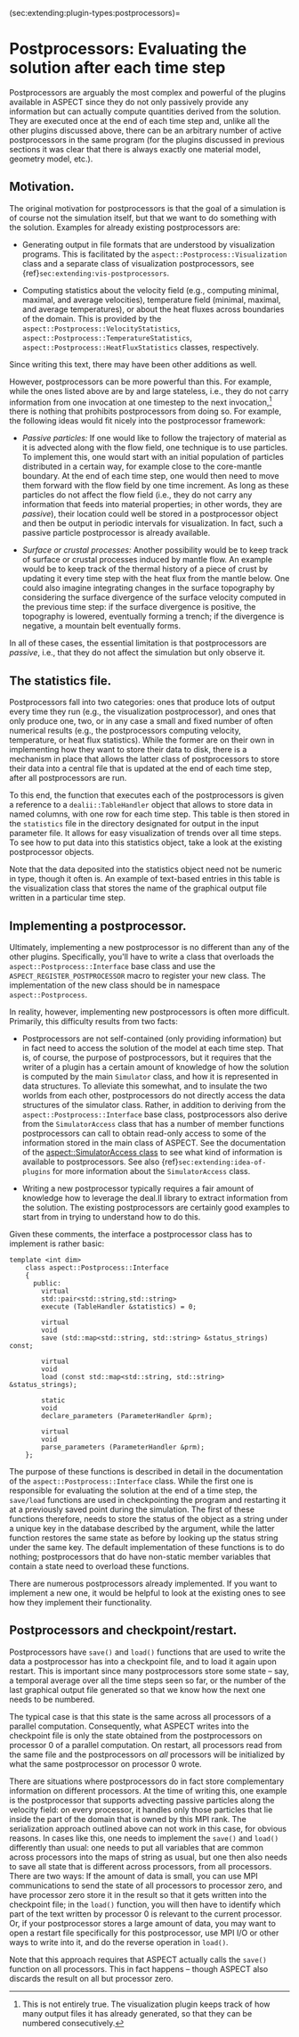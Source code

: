(sec:extending:plugin-types:postprocessors)=
# Postprocessors: Evaluating the solution after each time step

Postprocessors are arguably the most complex and powerful of the plugins
available in ASPECT since they do not only
passively provide any information but can actually compute quantities derived
from the solution. They are executed once at the end of each time step and,
unlike all the other plugins discussed above, there can be an arbitrary number
of active postprocessors in the same program (for the plugins discussed in
previous sections it was clear that there is always exactly one material
model, geometry model, etc.).

## Motivation.

The original motivation for postprocessors is that the goal of a simulation is
of course not the simulation itself, but that we want to do something with the
solution. Examples for already existing postprocessors are:

-   Generating output in file formats that are understood by visualization
    programs. This is facilitated by the
    `aspect::Postprocess::Visualization` class and a separate class of
    visualization postprocessors, see {ref}`sec:extending:vis-postprocessors`.

-   Computing statistics about the velocity field (e.g., computing minimal,
    maximal, and average velocities), temperature field (minimal, maximal, and
    average temperatures), or about the heat fluxes across boundaries of the
    domain. This is provided by the
    `aspect::Postprocess::VelocityStatistics`,
    `aspect::Postprocess::TemperatureStatistics`,
    `aspect::Postprocess::HeatFluxStatistics` classes, respectively.

Since writing this text, there may have been other additions as well.

However, postprocessors can be more powerful than this. For example, while the
ones listed above are by and large stateless, i.e., they do not carry
information from one invocation at one timestep to the next invocation,[^footnote1]
there is nothing that prohibits postprocessors from doing so. For example, the
following ideas would fit nicely into the postprocessor framework:

-   *Passive particles:* If one would like to follow the trajectory of
    material as it is advected along with the flow field, one technique is to
    use particles. To implement this, one would start with an initial
    population of particles distributed in a certain way, for example close to
    the core-mantle boundary. At the end of each time step, one would then
    need to move them forward with the flow field by one time increment. As
    long as these particles do not affect the flow field (i.e., they do not
    carry any information that feeds into material properties; in other words,
    they are *passive*), their location could well be stored in a
    postprocessor object and then be output in periodic intervals for
    visualization. In fact, such a passive particle postprocessor is already
    available.

-   *Surface or crustal processes:* Another possibility would be to keep track
    of surface or crustal processes induced by mantle flow. An example would
    be to keep track of the thermal history of a piece of crust by updating it
    every time step with the heat flux from the mantle below. One could also
    imagine integrating changes in the surface topography by considering the
    surface divergence of the surface velocity computed in the previous time
    step: if the surface divergence is positive, the topography is lowered,
    eventually forming a trench; if the divergence is negative, a mountain
    belt eventually forms.

In all of these cases, the essential limitation is that postprocessors are
*passive*, i.e., that they do not affect the simulation but only observe it.

## The statistics file.

Postprocessors fall into two categories: ones that produce lots of output
every time they run (e.g., the visualization postprocessor), and ones that
only produce one, two, or in any case a small and fixed number of often
numerical results (e.g., the postprocessors computing velocity, temperature,
or heat flux statistics). While the former are on their own in implementing
how they want to store their data to disk, there is a mechanism in place that
allows the latter class of postprocessors to store their data into a central
file that is updated at the end of each time step, after all postprocessors
are run.

To this end, the function that executes each of the postprocessors is given a
reference to a `dealii::TableHandler` object that allows to store data in
named columns, with one row for each time step. This table is then stored in
the `statistics` file in the directory designated for output in the input
parameter file. It allows for easy visualization of trends over all time
steps. To see how to put data into this statistics object, take a look at the
existing postprocessor objects.

Note that the data deposited into the statistics object need not be numeric in
type, though it often is. An example of text-based entries in this table is
the visualization class that stores the name of the graphical output file
written in a particular time step.

## Implementing a postprocessor.

Ultimately, implementing a new postprocessor is no different than any of the
other plugins. Specifically, you'll have to write a class that overloads
the `aspect::Postprocess::Interface` base class and use the
`ASPECT_REGISTER_POSTPROCESSOR` macro to register your new class. The
implementation of the new class should be in namespace `aspect::Postprocess`.

In reality, however, implementing new postprocessors is often more difficult.
Primarily, this difficulty results from two facts:

-   Postprocessors are not self-contained (only providing information) but in
    fact need to access the solution of the model at each time step. That is,
    of course, the purpose of postprocessors, but it requires that the writer
    of a plugin has a certain amount of knowledge of how the solution is
    computed by the main `Simulator` class, and how it is represented in data
    structures. To alleviate this somewhat, and to insulate the two worlds
    from each other, postprocessors do not directly access the data structures
    of the simulator class. Rather, in addition to deriving from the
    `aspect::Postprocess::Interface` base class, postprocessors also derive
    from the `SimulatorAccess` class that has a
    number of member functions postprocessors can call to obtain read-only
    access to some of the information stored in the main class of
    ASPECT. See the documentation of the
    [aspect::SimulatorAccess class](https://aspect.geodynamics.org/doc/doxygen/classaspect_1_1SimulatorAccess.html)
    to see what kind of information is
    available to postprocessors. See also {ref}`sec:extending:idea-of-plugins` for more
    information about the `SimulatorAccess` class.

-   Writing a new postprocessor typically requires a fair amount of knowledge
    how to leverage the deal.II library to
    extract information from the solution. The existing postprocessors are
    certainly good examples to start from in trying to understand how to do
    this.

Given these comments, the interface a postprocessor class has to implement is
rather basic:

```{code-block} c++
template <int dim>
    class aspect::Postprocess::Interface
    {
      public:
        virtual
        std::pair<std::string,std::string>
        execute (TableHandler &statistics) = 0;

        virtual
        void
        save (std::map<std::string, std::string> &status_strings) const;

        virtual
        void
        load (const std::map<std::string, std::string> &status_strings);

        static
        void
        declare_parameters (ParameterHandler &prm);

        virtual
        void
        parse_parameters (ParameterHandler &prm);
    };
```

The purpose of these functions is described in detail in the documentation of
the `aspect::Postprocess::Interface` class. While the first one is
responsible for evaluating the solution at the end of a time step, the
`save/load` functions are used in checkpointing the program and restarting it
at a previously saved point during the simulation. The first of these
functions therefore, needs to store the status of the object as a string under
a unique key in the database described by the argument, while the latter
function restores the same state as before by looking up the status string
under the same key. The default implementation of these functions is to do
nothing; postprocessors that do have non-static member variables that contain
a state need to overload these functions.

There are numerous postprocessors already implemented. If you want to
implement a new one, it would be helpful to look at the existing ones to see
how they implement their functionality.

## Postprocessors and checkpoint/restart.

Postprocessors have `save()` and `load()` functions that are used to write the
data a postprocessor has into a checkpoint file, and to load it again upon
restart. This is important since many postprocessors store some state &ndash;
say, a temporal average over all the time steps seen so far, or the number of
the last graphical output file generated so that we know how the next one
needs to be numbered.

The typical case is that this state is the same across all processors of a
parallel computation. Consequently, what ASPECT
writes into the checkpoint file is only the state obtained from the
postprocessors on processor 0 of a parallel computation. On restart, all
processors read from the same file and the postprocessors on *all* processors
will be initialized by what the same postprocessor on processor 0 wrote.

There are situations where postprocessors do in fact store complementary
information on different processors. At the time of writing this, one example
is the postprocessor that supports advecting passive particles along the
velocity field: on every processor, it handles only those particles that lie
inside the part of the domain that is owned by this MPI rank. The
serialization approach outlined above can not work in this case, for obvious
reasons. In cases like this, one needs to implement the `save()` and `load()`
differently than usual: one needs to put all variables that are common across
processors into the maps of string as usual, but one then also needs to save
all state that is different across processors, from all processors. There are
two ways: If the amount of data is small, you can use MPI communications to
send the state of all processors to processor zero, and have processor zero
store it in the result so that it gets written into the checkpoint file; in
the `load()` function, you will then have to identify which part of the text
written by processor 0 is relevant to the current processor. Or, if your
postprocessor stores a large amount of data, you may want to open a restart
file specifically for this postprocessor, use MPI I/O or other ways to write
into it, and do the reverse operation in `load()`.

Note that this approach requires that ASPECT
actually calls the `save()` function on all processors. This in fact happens
&ndash; though ASPECT also discards the result
on all but processor zero.

[^footnote1]: This is not entirely true. The visualization plugin keeps track of how many output files it has already generated, so that
they can be numbered consecutively.
